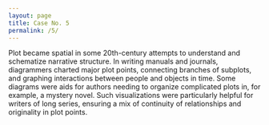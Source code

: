 ```yaml
---
layout: page
title: Case No. 5
permalink: /5/
---
```


Plot became spatial in some 20th-century attempts to understand and schematize narrative structure.  In writing manuals and journals, diagrammers charted major plot points, connecting branches of subplots, and graphing interactions between people and objects in time. Some diagrams were aids for authors needing to organize complicated plots in, for example, a mystery novel. Such visualizations were particularly helpful for writers of long series, ensuring a mix of continuity of relationships and originality in plot points.  
